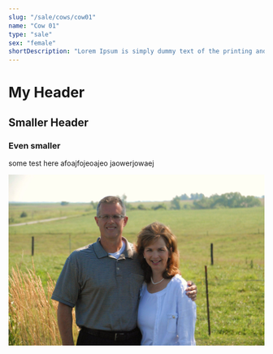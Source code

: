 ```yaml
---
slug: "/sale/cows/cow01"
name: "Cow 01"
type: "sale"
sex: "female"
shortDescription: "Lorem Ipsum is simply dummy text of the printing and typesetting industry. Lorem Ipsum has been the industry's standard dummy text ever since the 1500s, when an unknown printer took a galley of type and scrambled it to make a type specimen book. It has survived not only five centuries, but also the leap."
---
```


# My Header
## Smaller Header

### Even smaller

some test here afoajfojeoajeo jaowerjowaej

![Profile Pic](../images/profile-pic.jpg "San Juan Mountains")


